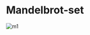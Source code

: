 # Mandelbrot-set

![m1](https://user-images.githubusercontent.com/11765482/33779267-3c8c203c-dc74-11e7-9cb3-705a7dd8f0e6.PNG)
